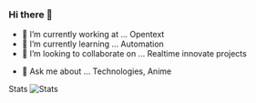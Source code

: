 ### Hi there 👋

- 🔭 I’m currently working at ... Opentext
- 🌱 I’m currently learning ... Automation
- 👯 I’m looking to collaborate on ... Realtime innovate projects
<!--
- 🤔 I’m looking for help with ... 
- -->
- 💬 Ask me about ... Technologies, Anime
<!--
- 📫 How to reach me: ...
- 😄 Pronouns: ...
- 
- ⚡ Fun fact: ...
- -->
Stats
![Stats](https://github-readme-stats.vercel.app/api?username=anuragganji&show_icons=true&theme=dracula)
